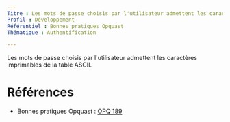```yaml
---
Titre : Les mots de passe choisis par l'utilisateur admettent les caractères imprimables de la table ASCII.
Profil : Développement
Référentiel : Bonnes pratiques Opquast
Thématique : Authentification

---
```

Les mots de passe choisis par l'utilisateur admettent les caractères imprimables de la table ASCII.

# Références

*   Bonnes pratiques Opquast : [OPQ 189](https://checklists.opquast.com/fr/qualiteweb/les-mots-de-passe-choisis-par-lutilisateur-admettent-les-caracteres-imprimables-de-la-table-ascii)
